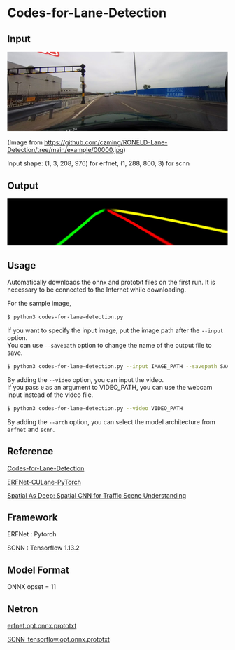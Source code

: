 # Codes-for-Lane-Detection

## Input

![Input](input.jpg)

(Image from https://github.com/czming/RONELD-Lane-Detection/tree/main/example/00000.jpg)

Input shape: (1, 3, 208, 976) for erfnet, (1, 288, 800, 3) for scnn

## Output

![Output](output.jpg)

## Usage

Automatically downloads the onnx and prototxt files on the first run. It is necessary to be connected to the Internet
while downloading.

For the sample image,

``` bash
$ python3 codes-for-lane-detection.py
```

If you want to specify the input image, put the image path after the `--input` option.  
You can use `--savepath` option to change the name of the output file to save.

```bash
$ python3 codes-for-lane-detection.py --input IMAGE_PATH --savepath SAVE_IMAGE_PATH
```

By adding the `--video` option, you can input the video.   
If you pass `0` as an argument to VIDEO_PATH, you can use the webcam input instead of the video file.

```bash
$ python3 codes-for-lane-detection.py --video VIDEO_PATH
```

By adding the `--arch` option, you can select the model architecture from `erfnet` and `scnn`. 

## Reference

[Codes-for-Lane-Detection](https://github.com/cardwing/Codes-for-Lane-Detection/)

[ERFNet-CULane-PyTorch](https://github.com/cardwing/Codes-for-Lane-Detection/tree/master/ERFNet-CULane-PyTorch)

[Spatial As Deep: Spatial CNN for Traffic Scene Understanding](https://github.com/cardwing/Codes-for-Lane-Detection/tree/master/SCNN-Tensorflow)

## Framework

ERFNet : Pytorch

SCNN : Tensorflow 1.13.2


## Model Format

ONNX opset = 11

## Netron

[erfnet.opt.onnx.prototxt](https://netron.app/?url=https://storage.googleapis.com/ailia-models/codes-for-lane-detection/erfnet.opt.onnx.prototxt)

[SCNN_tensorflow.opt.onnx.prototxt](https://netron.app/?url=https://storage.googleapis.com/ailia-models/codes-for-lane-detection/SCNN_tensorflow.opt.onnx.prototxt)